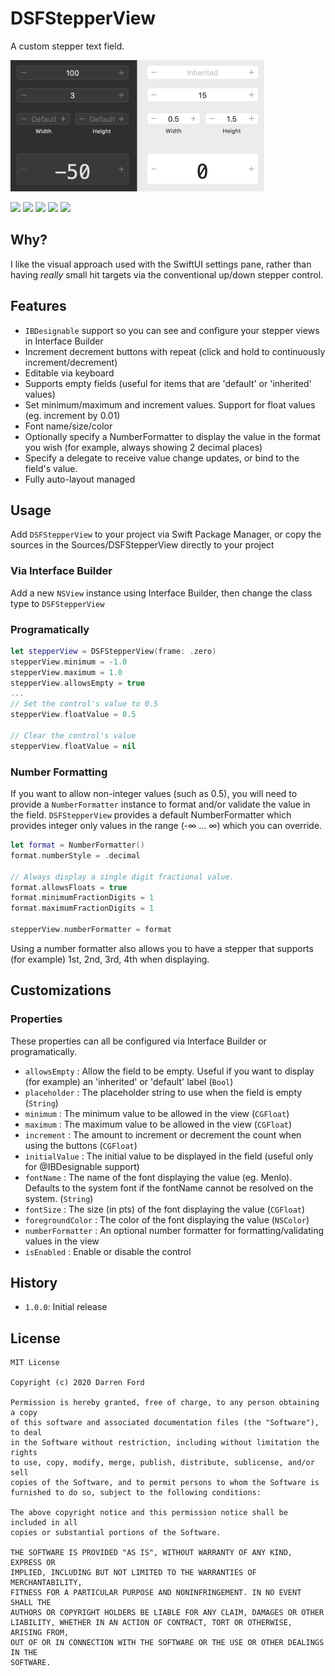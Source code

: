 # DSFStepperView

A custom stepper text field.

<img src="https://github.com/dagronf/dagronf.github.io/blob/master/art/projects/DSFStepperView/DSFStepperView.jpg?raw=true" alt="drawing" width="406"/>

![](https://img.shields.io/github/v/tag/dagronf/DSFStepperView) ![](https://img.shields.io/badge/macOS-10.12+-blue) ![](https://img.shields.io/badge/Swift-5.0-orange.svg)
![](https://img.shields.io/badge/License-MIT-lightgrey) [![](https://img.shields.io/badge/spm-compatible-brightgreen.svg?style=flat)](https://swift.org/package-manager)

## Why?

I like the visual approach used with the SwiftUI settings pane, rather than having _really_ small hit targets via the conventional up/down stepper control.

## Features

* `IBDesignable` support so you can see and configure your stepper views in Interface Builder
* Increment decrement buttons with repeat (click and hold to continuously increment/decrement)
* Editable via keyboard
* Supports empty fields (useful for items that are 'default' or 'inherited' values)
* Set minimum/maximum and increment values. Support for float values (eg. increment by 0.01)
* Font name/size/color
* Optionally specify a NumberFormatter to display the value in the format you wish (for example, always showing 2 decimal places)
* Specify a delegate to receive value change updates, or bind to the field's value.
* Fully auto-layout managed

## Usage

Add `DSFStepperView` to your project via Swift Package Manager, or copy the sources in the Sources/DSFStepperView directly to your project

### Via Interface Builder

Add a new `NSView` instance using Interface Builder, then change the class type to `DSFStepperView`

### Programatically

```swift
let stepperView = DSFStepperView(frame: .zero)
stepperView.minimum = -1.0
stepperView.maximum = 1.0
stepperView.allowsEmpty = true
...
// Set the control's value to 0.5
stepperView.floatValue = 0.5

// Clear the control's value
stepperView.floatValue = nil
```

### Number Formatting

If you want to allow non-integer values (such as 0.5), you will need to provide a `NumberFormatter` instance to format and/or validate the value in the field. `DSFStepperView` provides a default NumberFormatter which provides integer only values in the range  (-∞ ... ∞) which you can override.

```swift
let format = NumberFormatter()
format.numberStyle = .decimal

// Always display a single digit fractional value.
format.allowsFloats = true
format.minimumFractionDigits = 1
format.maximumFractionDigits = 1

stepperView.numberFormatter = format
```

Using a number formatter also allows you to have a stepper that supports (for example) 1st, 2nd, 3rd, 4th when displaying.


## Customizations

### Properties

These properties can all be configured via Interface Builder or programatically.

* `allowsEmpty` : Allow the field to be empty.  Useful if you want to display (for example) an 'inherited' or 'default' label (`Bool`)
* `placeholder` : The placeholder string to use when the field is empty (`String`)
* `minimum` : The minimum value to be allowed in the view (`CGFloat`)
* `maximum` : The maximum value to be allowed in the view (`CGFloat`)
* `increment` : The amount to increment or decrement the count when using the buttons (`CGFloat`)
* `initialValue` : The initial value to be displayed in the field (useful only for @IBDesignable support)
* `fontName` : The name of the font displaying the value (eg. Menlo). Defaults to the system font if the fontName cannot be resolved on the system. (`String`)
* `fontSize` : The size (in pts) of the font displaying the value (`CGFloat`)
* `foregroundColor` : The color of the font displaying the value (`NSColor`)
* `numberFormatter` : An optional number formatter for formatting/validating values in the view
* `isEnabled` : Enable or disable the control

## History

* `1.0.0`: Initial release

## License

```
MIT License

Copyright (c) 2020 Darren Ford

Permission is hereby granted, free of charge, to any person obtaining a copy
of this software and associated documentation files (the "Software"), to deal
in the Software without restriction, including without limitation the rights
to use, copy, modify, merge, publish, distribute, sublicense, and/or sell
copies of the Software, and to permit persons to whom the Software is
furnished to do so, subject to the following conditions:

The above copyright notice and this permission notice shall be included in all
copies or substantial portions of the Software.

THE SOFTWARE IS PROVIDED "AS IS", WITHOUT WARRANTY OF ANY KIND, EXPRESS OR
IMPLIED, INCLUDING BUT NOT LIMITED TO THE WARRANTIES OF MERCHANTABILITY,
FITNESS FOR A PARTICULAR PURPOSE AND NONINFRINGEMENT. IN NO EVENT SHALL THE
AUTHORS OR COPYRIGHT HOLDERS BE LIABLE FOR ANY CLAIM, DAMAGES OR OTHER
LIABILITY, WHETHER IN AN ACTION OF CONTRACT, TORT OR OTHERWISE, ARISING FROM,
OUT OF OR IN CONNECTION WITH THE SOFTWARE OR THE USE OR OTHER DEALINGS IN THE
SOFTWARE.
```
